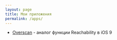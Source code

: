 ```yaml
---
layout: page
title: Мои приложения
permalink: /apps/
---
```


* [Overscan](https://play.google.com/store/apps/details?id=execbit.ru.overscan) - аналог функции Reachability в iOS 9


